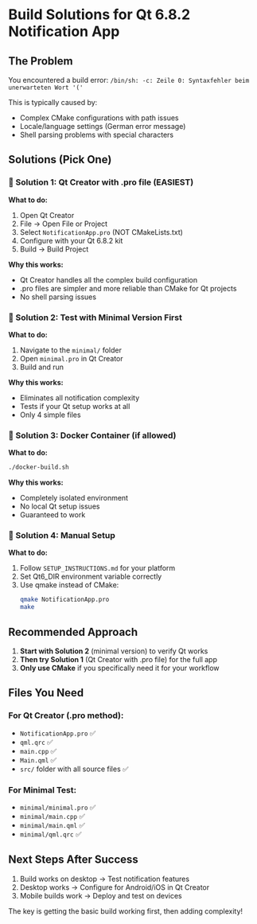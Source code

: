# Build Solutions for Qt 6.8.2 Notification App

## The Problem
You encountered a build error: `/bin/sh: -c: Zeile 0: Syntaxfehler beim unerwarteten Wort '('`

This is typically caused by:
- Complex CMake configurations with path issues
- Locale/language settings (German error message)
- Shell parsing problems with special characters

## Solutions (Pick One)

### 🥇 Solution 1: Qt Creator with .pro file (EASIEST)

**What to do:**
1. Open Qt Creator
2. File → Open File or Project
3. Select `NotificationApp.pro` (NOT CMakeLists.txt)
4. Configure with your Qt 6.8.2 kit
5. Build → Build Project

**Why this works:**
- Qt Creator handles all the complex build configuration
- .pro files are simpler and more reliable than CMake for Qt projects
- No shell parsing issues

### 🥈 Solution 2: Test with Minimal Version First

**What to do:**
1. Navigate to the `minimal/` folder
2. Open `minimal.pro` in Qt Creator
3. Build and run

**Why this works:**
- Eliminates all notification complexity
- Tests if your Qt setup works at all
- Only 4 simple files

### 🥉 Solution 3: Docker Container (if allowed)

**What to do:**
```bash
./docker-build.sh
```

**Why this works:**
- Completely isolated environment
- No local Qt setup issues
- Guaranteed to work

### 🔧 Solution 4: Manual Setup

**What to do:**
1. Follow `SETUP_INSTRUCTIONS.md` for your platform
2. Set Qt6_DIR environment variable correctly
3. Use qmake instead of CMake:
   ```bash
   qmake NotificationApp.pro
   make
   ```

## Recommended Approach

1. **Start with Solution 2** (minimal version) to verify Qt works
2. **Then try Solution 1** (Qt Creator with .pro file) for the full app
3. **Only use CMake** if you specifically need it for your workflow

## Files You Need

### For Qt Creator (.pro method):
- `NotificationApp.pro` ✅
- `qml.qrc` ✅
- `main.cpp` ✅
- `Main.qml` ✅
- `src/` folder with all source files ✅

### For Minimal Test:
- `minimal/minimal.pro` ✅
- `minimal/main.cpp` ✅
- `minimal/main.qml` ✅
- `minimal/qml.qrc` ✅

## Next Steps After Success

1. Build works on desktop → Test notification features
2. Desktop works → Configure for Android/iOS in Qt Creator
3. Mobile builds work → Deploy and test on devices

The key is getting the basic build working first, then adding complexity!